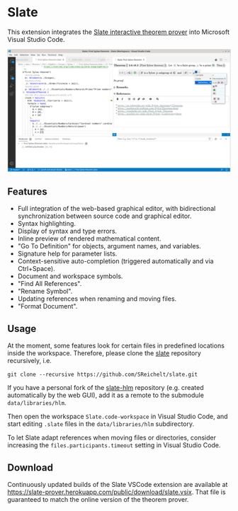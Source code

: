 # Slate

This extension integrates the [Slate interactive theorem prover](https://sreichelt.github.io/slate) into Microsoft Visual Studio Code.

![Screenshot](https://raw.githubusercontent.com/SReichelt/slate/master/src/vscode/media/screenshot.png)

## Features

* Full integration of the web-based graphical editor, with bidirectional synchronization between source code and graphical editor.
* Syntax highlighting.
* Display of syntax and type errors.
* Inline preview of rendered mathematical content.
* "Go To Definition" for objects, argument names, and variables.
* Signature help for parameter lists.
* Context-sensitive auto-completion (triggered automatically and via Ctrl+Space).
* Document and workspace symbols.
* "Find All References".
* "Rename Symbol".
* Updating references when renaming and moving files.
* "Format Document".

## Usage

At the moment, some features look for certain files in predefined locations inside the workspace. Therefore, please clone the [slate](https://github.com/SReichelt/slate) repository recursively, i.e.
```
git clone --recursive https://github.com/SReichelt/slate.git
```
If you have a personal fork of the [slate-hlm](https://github.com/SReichelt/slate-hlm) repository (e.g. created automatically by the web GUI), add it as a remote to the submodule `data/libraries/hlm`.

Then open the workspace `Slate.code-workspace` in Visual Studio Code, and start editing `.slate` files in the `data/libraries/hlm` subdirectory.

To let Slate adapt references when moving files or directories, consider increasing the `files.participants.timeout` setting in Visual Studio Code.

## Download

Continuously updated builds of the Slate VSCode extension are available at https://slate-prover.herokuapp.com/public/download/slate.vsix. That file is guaranteed to match the online version of the theorem prover.
